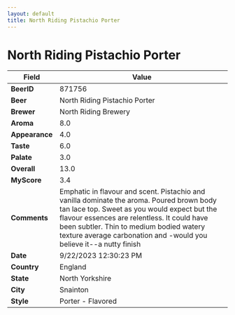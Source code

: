 ```yaml
---
layout: default
title: North Riding Pistachio Porter
---
```


# North Riding Pistachio Porter

| Field         | Value     |
|---------------|-----------|
| **BeerID** | 871756 |
| **Beer** | North Riding Pistachio Porter |
| **Brewer** | North Riding Brewery |
| **Aroma** | 8.0 |
| **Appearance** | 4.0 |
| **Taste** | 6.0 |
| **Palate** | 3.0 |
| **Overall** | 13.0 |
| **MyScore** | 3.4 |
| **Comments** | Emphatic in flavour and scent. Pistachio and vanilla dominate the aroma. Poured brown body tan lace top. Sweet as you would expect but the flavour essences are relentless. It could have been subtler. Thin to medium bodied watery texture average carbonation and -would you believe it--a nutty finish  |
| **Date** | 9/22/2023 12:30:23 PM |
| **Country** | England |
| **State** | North Yorkshire |
| **City** | Snainton |
| **Style** | Porter - Flavored |
